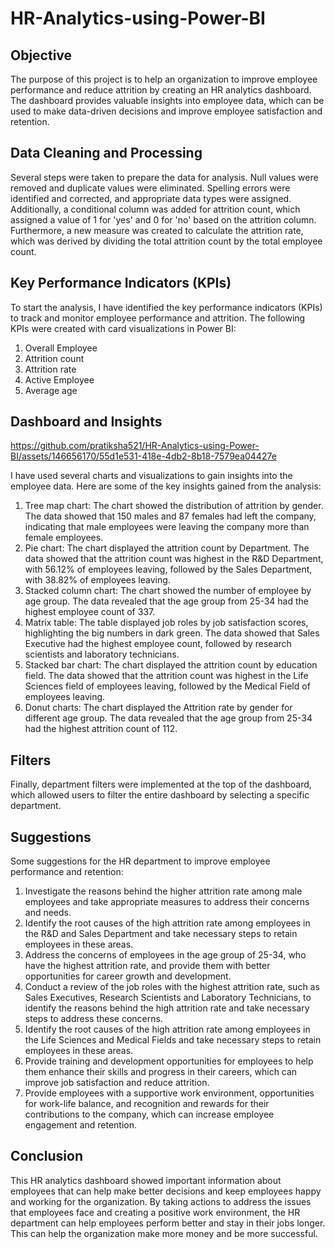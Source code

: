 # HR-Analytics-using-Power-BI
## Objective
The purpose of this project is to help an organization to improve employee performance and reduce attrition by creating an HR analytics dashboard. The dashboard provides valuable insights into employee data, which can be used to make data-driven decisions and improve employee satisfaction and retention.
## Data Cleaning and Processing 
Several steps were taken to prepare the data for analysis. Null values were removed and duplicate values were eliminated. Spelling errors were identified and corrected, and appropriate data types were assigned. Additionally, a conditional column was added for attrition count, which assigned a value of 1 for 'yes' and 0 for 'no' based on the attrition column. Furthermore, a new measure was created to calculate the attrition rate, which was derived by dividing the total attrition count by the total employee count.
## Key Performance Indicators (KPIs)
To start the analysis, I have identified the key performance indicators (KPIs) to track and monitor employee performance and attrition. The following KPIs were created with card visualizations in Power BI:

1)  Overall Employee
2) Attrition count
3) Attrition rate
4) Active Employee
5) Average age

## Dashboard and Insights
https://github.com/pratiksha521/HR-Analytics-using-Power-BI/assets/146656170/55d1e531-418e-4db2-8b18-7579ea04427e

I have used several charts and visualizations to gain insights into the employee data. Here are some of the key insights gained from the analysis:
1) Tree map chart: The chart showed the distribution of attrition by gender. The data showed that 150 males and 87 females had left the company, indicating that male employees were leaving the company more than female employees.
2) Pie chart: The chart displayed the attrition count by Department. The data showed that the attrition count was highest in the R&D Department, with 56.12% of employees leaving, followed by the Sales Department, with 38.82% of employees leaving.
3) Stacked column chart: The chart showed the number of employee by age group. The data revealed that the age group from 25-34 had the highest employee count of 337.
4) Matrix table: The table displayed job roles by job satisfaction scores, highlighting the big numbers in dark green. The data showed that Sales Executive had the highest employee count, followed by research scientists and laboratory technicians.
5) Stacked bar chart: The chart displayed the attrition count by education field. The data showed that the attrition count was highest in the Life Sciences field of employees leaving, followed by the Medical Field of employees leaving.
6) Donut charts: The chart displayed the Attrition rate by gender for different age group. The data revealed that the age group from 25-34 had the highest attrition count of 112.

## Filters
Finally, department filters were implemented at the top of the dashboard, which allowed users to filter the entire dashboard by selecting a specific department.

## Suggestions
Some suggestions for the HR department to improve employee performance and retention:
1) Investigate the reasons behind the higher attrition rate among male employees and take appropriate measures to address their concerns and needs.
2) Identify the root causes of the high attrition rate among employees in the R&D and Sales Department and take necessary steps to retain employees in these areas.
3) Address the concerns of employees in the age group of 25-34, who have the highest attrition rate, and provide them with better opportunities for career growth and development.
4) Conduct a review of the job roles with the highest attrition rate, such as Sales Executives, Research Scientists and Laboratory Technicians, to identify the reasons behind the high attrition rate and take necessary steps to address these concerns.
5) Identify the root causes of the high attrition rate among employees in the Life Sciences and Medical Fields and take necessary steps to retain employees in these areas.
6) Provide training and development opportunities for employees to help them enhance their skills and progress in their careers, which can improve job satisfaction and reduce attrition.
7) Provide employees with a supportive work environment, opportunities for work-life balance, and recognition and rewards for their contributions to the company, which can increase employee engagement and retention.
## Conclusion
This HR analytics dashboard showed important information about employees that can help make better decisions and keep employees happy and working for the organization. By taking actions to address the issues that employees face and creating a positive work environment, the HR department can help employees perform better and stay in their jobs longer. This can help the organization make more money and be more successful.





